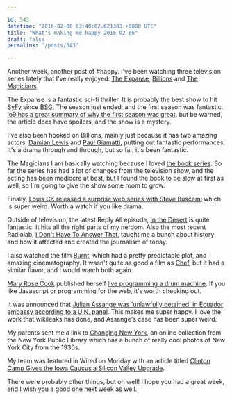 ```yaml
---

id: 543
datetime: "2016-02-06 03:40:02.621383 +0000 UTC"
title: "What's making me happy 2016-02-06"
draft: false
permalink: "/posts/543"

---
```


Another week, another post of #happy. I've been watching three television series lately that I've really enjoyed: [The Expanse](https://en.wikipedia.org/wiki/The_Expanse_(TV_series)), [Billions](https://en.wikipedia.org/wiki/Billions_(TV_series)) and [The Magicians](https://en.wikipedia.org/wiki/The_Magicians_(U.S._TV_series)).

The Expanse is a fantastic sci-fi thriller. It is probably the best show to hit [SyFy](https://en.wikipedia.org/wiki/Syfy) since [BSG](https://en.wikipedia.org/wiki/Battlestar_Galactica_(2004_TV_series)). The season just ended, and the first season was fantastic. [io9 has a great summary of why the first season was great](http://io9.gizmodo.com/how-the-expanse-pulled-off-two-miracles-at-the-same-tim-1757165102), but be warned, the article does have spoilers, and the show is a mystery.

I've also been hooked on Billions, mainly just because it has two amazing actors, [Damian Lewis](https://en.wikipedia.org/wiki/Damian_Lewis) and [Paul Giamatti](https://en.wikipedia.org/wiki/Paul_Giamatti), putting out fantastic performances. It's a drama through and through, but so far, it's been fantastic.

The Magicians I am basically watching because I loved [the book series](https://www.goodreads.com/book/show/6101718-the-magicians). So far the series has had a lot of changes from the television show, and the acting has been mediocre at best, but I found the book to be slow at first as well, so I'm going to give the show some room to grow.

Finally, [Louis CK released a surprise web series with Steve Buscemi](http://www.avclub.com/article/louis-ck-releases-surprise-web-series-steve-buscem-231520) which is super weird. Worth a watch if you like drama.

Outside of television, the latest Reply All episode, [In the Desert](https://gimletmedia.com/episode/53-in-the-desert/) is quite fantastic. It hits all the right parts of my nerdom. Also the most recent Radiolab, [I Don't Have To Answer That](http://www.radiolab.org/story/i-dont-have-answer/), taught me a bunch about history and how it affected and created the journalism of today.

I also watched the film [Burnt](https://en.wikipedia.org/wiki/Burnt_(film)), which had a pretty predictable plot, and amazing cinematography. It wasn't quite as good a film as [Chef](https://en.wikipedia.org/wiki/Chef_(film)), but it had a similar flavor, and I would watch both again.

[Mary Rose Cook](http://maryrosecook.com/) published herself [live programming a drum machine](http://drum-machine.maryrosecook.com/). If you like Javascript or programming for the web, it's worth checking out.

It was announced that [Julian Assange was 'unlawfully detained' in Ecuador embassy according to a U.N. panel](http://uk.reuters.com/article/uk-ecuador-sweden-assange-idUKKCN0VD0BJ). This makes me super happy. I love the work that wikileaks has done, and Assange's case has been super weird.

My parents sent me a link to [Changing New York](http://digitalcollections.nypl.org/collections/changing-new-york#/?tab=about&scroll=20), an online collection from the New York Public Library which has a bunch of really cool photos of New York City from the 1930s.

My team was featured in Wired on Monday with an article titled [Clinton Camp Gives the Iowa Caucus a Silicon Valley Upgrade](http://www.wired.com/2016/01/clinton-camp-gives-the-iowa-caucus-a-silicon-valley-upgrade).

There were probably other things, but oh well! I hope you had a great week, and I wish you a good one next week as well.

